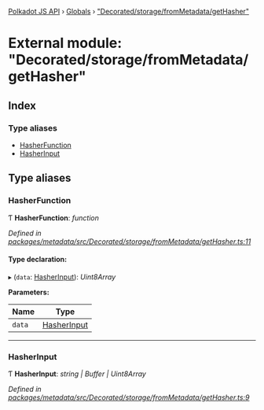 [Polkadot JS API](../README.md) › [Globals](../globals.md) › ["Decorated/storage/fromMetadata/getHasher"](_decorated_storage_frommetadata_gethasher_.md)

# External module: "Decorated/storage/fromMetadata/getHasher"

## Index

### Type aliases

* [HasherFunction](_decorated_storage_frommetadata_gethasher_.md#hasherfunction)
* [HasherInput](_decorated_storage_frommetadata_gethasher_.md#hasherinput)

## Type aliases

###  HasherFunction

Ƭ **HasherFunction**: *function*

*Defined in [packages/metadata/src/Decorated/storage/fromMetadata/getHasher.ts:11](https://github.com/polkadot-js/api/blob/26c59f6d6e/packages/metadata/src/Decorated/storage/fromMetadata/getHasher.ts#L11)*

#### Type declaration:

▸ (`data`: [HasherInput](_decorated_storage_frommetadata_gethasher_.md#hasherinput)): *Uint8Array*

**Parameters:**

Name | Type |
------ | ------ |
`data` | [HasherInput](_decorated_storage_frommetadata_gethasher_.md#hasherinput) |

___

###  HasherInput

Ƭ **HasherInput**: *string | Buffer | Uint8Array*

*Defined in [packages/metadata/src/Decorated/storage/fromMetadata/getHasher.ts:9](https://github.com/polkadot-js/api/blob/26c59f6d6e/packages/metadata/src/Decorated/storage/fromMetadata/getHasher.ts#L9)*
